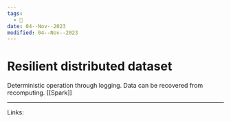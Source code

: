 ```yaml
---
tags:
  - 🌱
date: 04--Nov--2023
modified: 04--Nov--2023
---
```

# Resilient distributed dataset
Deterministic operation through logging.
Data can be recovered from recomputing.
[[Spark]]

---
Links:
